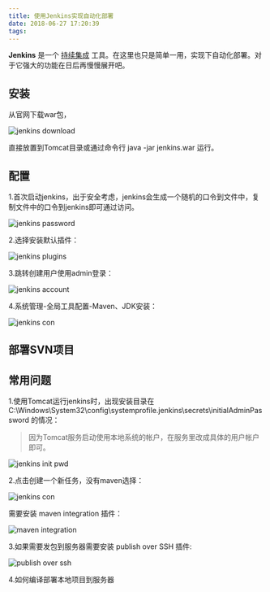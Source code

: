 ```yaml
---
title: 使用Jenkins实现自动化部署
date: 2018-06-27 17:20:39
tags:
---
```

**Jenkins** 是一个 [持续集成](https://baike.baidu.com/item/%E6%8C%81%E7%BB%AD%E9%9B%86%E6%88%90) 工具。在这里也只是简单一用，实现下自动化部署。对于它强大的功能在日后再慢慢展开吧。

## 安装
从官网下载war包，

![jenkins download](http://7vzqnv.com1.z0.glb.clouddn.com/hexo/%5Buse-jenkins-for-auto-deploy%5DIMG_1.png)

直接放置到Tomcat目录或通过命令行 java -jar jenkins.war 运行。

## 配置

1.首次启动jenkins，出于安全考虑，jenkins会生成一个随机的口令到文件中，复制文件中的口令到jenkins即可通过访问。

![jenkins password](http://7vzqnv.com1.z0.glb.clouddn.com/hexo/use-jenkins-for-auto-deploy-WX20180701-103937.png)

2.选择安装默认插件：

![jenkins plugins](http://7vzqnv.com1.z0.glb.clouddn.com/hexo/use-jenkins-for-auto-deploy-WX20180701-104439.png)

3.跳转创建用户使用admin登录：

![jenkins account](http://7vzqnv.com1.z0.glb.clouddn.com/hexo/use-jenkins-for-auto-deploy-WX20180701-110142.png)

4.系统管理-全局工具配置-Maven、JDK安装：

![jenkins con](http://7vzqnv.com1.z0.glb.clouddn.com/hexo/use-jenkins-for-auto-deploy-WX20180701-110142.png)

## 部署SVN项目


## 常用问题

1.使用Tomcat运行jenkins时，出现安装目录在C:\Windows\System32\config\systemprofile\.jenkins\secrets\initialAdminPassword
的情况：

>因为Tomcat服务启动使用本地系统的帐户，在服务里改成具体的用户帐户即可。

![jenkins init pwd](http://7vzqnv.com1.z0.glb.clouddn.com/hexo/use-jenkins-for-auto-deploy-170630.png)

2.点击创建一个新任务，没有maven选择：

![jenkins con](http://7vzqnv.com1.z0.glb.clouddn.com/hexo/use-jenkins-for-auto-deploy-WX20180701-110406.png)

需要安装 maven integration 插件：

![maven integration](http://7vzqnv.com1.z0.glb.clouddn.com/hexo/use-jenkins-for-auto-deploy-WX20180701-112152.png)

3.如果需要发包到服务器需要安装 publish over SSH 插件:

![publish over ssh](http://7vzqnv.com1.z0.glb.clouddn.com/hexo/use-jenkins-for-auto-deploy-WX20180701-112421.png)

4.如何编译部署本地项目到服务器